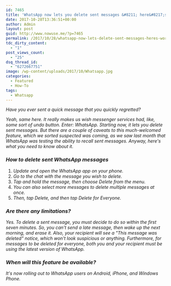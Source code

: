 ```yaml
---
id: 7465
title: 'WhatsApp now lets you delete sent messages &#8211; here&#8217;s how it works'
date: 2017-10-28T13:36:51+00:00
author: Admin
layout: post
guid: http://www.nowuse.me/?p=7465
permalink: /2017/10/28/whatsapp-now-lets-delete-sent-messages-heres-works/
tdc_dirty_content:
  - "1"
post_views_count:
  - "25"
dsq_thread_id:
  - "6272667751"
image: /wp-content/uploads/2017/10/Whatsapp.jpg
categories:
  - Featured
  - How-To
tags:
  - Whatsapp
---
```

<p class="first-para"><em>Have you ever sent a quick message that you quickly regretted?</em></p>
<em>Yeah, same here. It really makes us wish messenger services had, like, some sort of undo button. Enter: WhatsApp. Starting now, it lets you delete sent messages. But there are a couple of caveats to this much-welcomed feature, which we sorted suspected was coming, as we saw last month that WhatsApp was testing the ability to recall sent messages. Anyway, here's what you need to know about it.</em>
<h3 class="nolinks"><em>How to delete sent WhatsApp messages</em></h3>
<ol>
 	<li><em>Update and open the WhatsApp app on your phone.</em></li>
 	<li><em>Go to the chat with the message you wish to delete.</em></li>
 	<li><em>Tap and hold the message, then choose Delete from the menu.</em></li>
 	<li><em>You can also select more messages to delete multiple messages at once.</em></li>
 	<li><em>Then, tap Delete, and then tap Delete for Everyone.</em></li>
</ol>
<h3 class="nolinks"><em>Are there any limitations?</em></h3>
<em>Yes. To delete a sent message, you must decide to do so within the first seven minutes. So, you can't send a late message, then wake up the next morning, and erase it. Also, your recipient will see a "This message was deleted" notice, which won't look suspicious or anything. Furthermore, for messages to be deleted for everyone, both you and your recipient must be using the latest version of WhatsApp.</em>
<h3 class="nolinks"><em>When will this feature be available?</em></h3>
<em>It's now rolling out to WhatsApp users on Android, iPhone, and Windows Phone.</em>